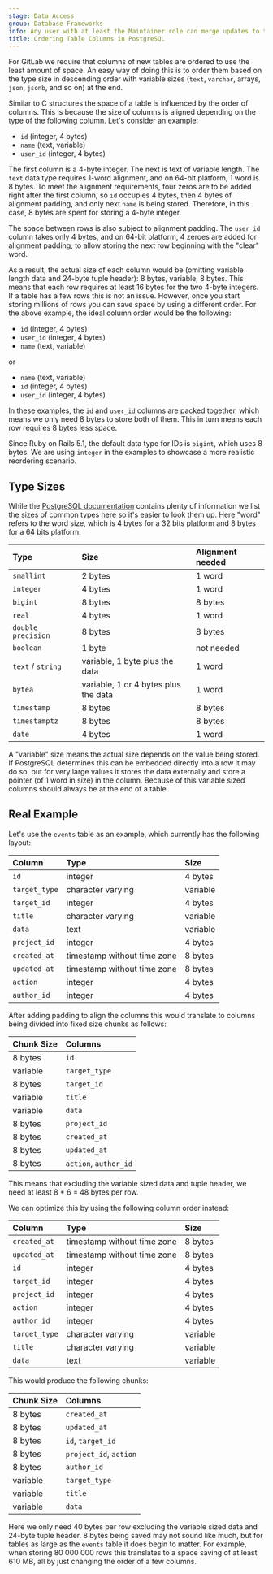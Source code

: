 ```yaml
---
stage: Data Access
group: Database Frameworks
info: Any user with at least the Maintainer role can merge updates to this content. For details, see https://docs.gitlab.com/development/development_processes/#development-guidelines-review.
title: Ordering Table Columns in PostgreSQL
---
```


For GitLab we require that columns of new tables are ordered to use the
least amount of space. An easy way of doing this is to order them based on the
type size in descending order with variable sizes (`text`, `varchar`, arrays,
`json`, `jsonb`, and so on) at the end.

Similar to C structures the space of a table is influenced by the order of
columns. This is because the size of columns is aligned depending on the type of
the following column. Let's consider an example:

- `id` (integer, 4 bytes)
- `name` (text, variable)
- `user_id` (integer, 4 bytes)

The first column is a 4-byte integer. The next is text of variable length. The
`text` data type requires 1-word alignment, and on 64-bit platform, 1 word is 8
bytes. To meet the alignment requirements, four zeros are to be added right
after the first column, so `id` occupies 4 bytes, then 4 bytes of alignment
padding, and only next `name` is being stored. Therefore, in this case, 8 bytes
are spent for storing a 4-byte integer.

The space between rows is also subject to alignment padding. The `user_id`
column takes only 4 bytes, and on 64-bit platform, 4 zeroes are added for
alignment padding, to allow storing the next row beginning with the "clear" word.

As a result, the actual size of each column would be (omitting variable length
data and 24-byte tuple header): 8 bytes, variable, 8 bytes. This means that
each row requires at least 16 bytes for the two 4-byte integers. If a table
has a few rows this is not an issue. However, once you start storing millions of
rows you can save space by using a different order. For the above example, the
ideal column order would be the following:

- `id` (integer, 4 bytes)
- `user_id` (integer, 4 bytes)
- `name` (text, variable)

or

- `name` (text, variable)
- `id` (integer, 4 bytes)
- `user_id` (integer, 4 bytes)

In these examples, the `id` and `user_id` columns are packed together, which
means we only need 8 bytes to store both of them. This in turn means each row
requires 8 bytes less space.

Since Ruby on Rails 5.1, the default data type for IDs is `bigint`, which uses 8 bytes.
We are using `integer` in the examples to showcase a more realistic reordering scenario.

## Type Sizes

While the [PostgreSQL documentation](https://www.postgresql.org/docs/16/datatype.html) contains plenty
of information we list the sizes of common types here so it's easier to
look them up. Here "word" refers to the word size, which is 4 bytes for a 32
bits platform and 8 bytes for a 64 bits platform.

| Type             | Size                                 | Alignment needed |
|:-----------------|:-------------------------------------|:-----------|
| `smallint`         | 2 bytes                              | 1 word     |
| `integer`          | 4 bytes                              | 1 word     |
| `bigint`           | 8 bytes                              | 8 bytes    |
| `real`             | 4 bytes                              | 1 word     |
| `double precision` | 8 bytes                              | 8 bytes    |
| `boolean`          | 1 byte                               | not needed |
| `text` / `string`  | variable, 1 byte plus the data       | 1 word     |
| `bytea`            | variable, 1 or 4 bytes plus the data | 1 word     |
| `timestamp`        | 8 bytes                              | 8 bytes    |
| `timestamptz`      | 8 bytes                              | 8 bytes    |
| `date`             | 4 bytes                              | 1 word     |

A "variable" size means the actual size depends on the value being stored. If
PostgreSQL determines this can be embedded directly into a row it may do so, but
for very large values it stores the data externally and store a pointer (of
1 word in size) in the column. Because of this variable sized columns should
always be at the end of a table.

## Real Example

Let's use the `events` table as an example, which currently has the following
layout:

| Column        | Type                        | Size     |
|:--------------|:----------------------------|:---------|
| `id`          | integer                     | 4 bytes  |
| `target_type` | character varying           | variable |
| `target_id`   | integer                     | 4 bytes  |
| `title`       | character varying           | variable |
| `data`        | text                        | variable |
| `project_id`  | integer                     | 4 bytes  |
| `created_at`  | timestamp without time zone | 8 bytes  |
| `updated_at`  | timestamp without time zone | 8 bytes  |
| `action`      | integer                     | 4 bytes  |
| `author_id`   | integer                     | 4 bytes  |

After adding padding to align the columns this would translate to columns being
divided into fixed size chunks as follows:

| Chunk Size | Columns               |
|:-----------|:----------------------|
| 8 bytes    | `id`                  |
| variable   | `target_type`         |
| 8 bytes    | `target_id`           |
| variable   | `title`               |
| variable   | `data`                |
| 8 bytes    | `project_id`          |
| 8 bytes    | `created_at`          |
| 8 bytes    | `updated_at`          |
| 8 bytes    | `action`, `author_id` |

This means that excluding the variable sized data and tuple header, we need at
least 8 * 6 = 48 bytes per row.

We can optimize this by using the following column order instead:

| Column        | Type                        | Size     |
|:--------------|:----------------------------|:---------|
| `created_at`  | timestamp without time zone | 8 bytes  |
| `updated_at`  | timestamp without time zone | 8 bytes  |
| `id`          | integer                     | 4 bytes  |
| `target_id`   | integer                     | 4 bytes  |
| `project_id`  | integer                     | 4 bytes  |
| `action`      | integer                     | 4 bytes  |
| `author_id`   | integer                     | 4 bytes  |
| `target_type` | character varying           | variable |
| `title`       | character varying           | variable |
| `data`        | text                        | variable |

This would produce the following chunks:

| Chunk Size | Columns                |
|:-----------|:-----------------------|
| 8 bytes    | `created_at`           |
| 8 bytes    | `updated_at`           |
| 8 bytes    | `id`, `target_id`      |
| 8 bytes    | `project_id`, `action` |
| 8 bytes    | `author_id`            |
| variable   | `target_type`          |
| variable   | `title`                |
| variable   | `data`                 |

Here we only need 40 bytes per row excluding the variable sized data and 24-byte
tuple header. 8 bytes being saved may not sound like much, but for tables as
large as the `events` table it does begin to matter. For example, when storing
80 000 000 rows this translates to a space saving of at least 610 MB, all by
just changing the order of a few columns.
